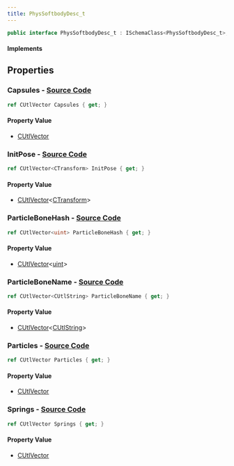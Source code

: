 ```yaml
---
title: PhysSoftbodyDesc_t
---
```


```csharp
public interface PhysSoftbodyDesc_t : ISchemaClass<PhysSoftbodyDesc_t>, ISchemaField, ISchemaClass, INativeHandle
```

#### Implements

## Properties

### **Capsules** - [Source Code](https://github.com/swiftly-solution/swiftlys2/blob/main/managed/src/SwiftlyS2.Generated/Schemas/Interfaces/PhysSoftbodyDesc_t.cs#L25)

```csharp
ref CUtlVector Capsules { get; }
```

#### Property Value

- [CUtlVector](/docs/api/)

### **InitPose** - [Source Code](https://github.com/swiftly-solution/swiftlys2/blob/main/managed/src/SwiftlyS2.Generated/Schemas/Interfaces/PhysSoftbodyDesc_t.cs#L27)

```csharp
ref CUtlVector<CTransform> InitPose { get; }
```

#### Property Value

- [CUtlVector](/docs/api/-1)<[CTransform](/docs/api/shared/natives/ctransform)>

### **ParticleBoneHash** - [Source Code](https://github.com/swiftly-solution/swiftlys2/blob/main/managed/src/SwiftlyS2.Generated/Schemas/Interfaces/PhysSoftbodyDesc_t.cs#L16)

```csharp
ref CUtlVector<uint> ParticleBoneHash { get; }
```

#### Property Value

- [CUtlVector](/docs/api/-1)<[uint](https://learn.microsoft.com/dotnet/api/system.uint32)>

### **ParticleBoneName** - [Source Code](https://github.com/swiftly-solution/swiftlys2/blob/main/managed/src/SwiftlyS2.Generated/Schemas/Interfaces/PhysSoftbodyDesc_t.cs#L29)

```csharp
ref CUtlVector<CUtlString> ParticleBoneName { get; }
```

#### Property Value

- [CUtlVector](/docs/api/-1)<[CUtlString](/docs/api/shared/natives/cutlstring)>

### **Particles** - [Source Code](https://github.com/swiftly-solution/swiftlys2/blob/main/managed/src/SwiftlyS2.Generated/Schemas/Interfaces/PhysSoftbodyDesc_t.cs#L19)

```csharp
ref CUtlVector Particles { get; }
```

#### Property Value

- [CUtlVector](/docs/api/)

### **Springs** - [Source Code](https://github.com/swiftly-solution/swiftlys2/blob/main/managed/src/SwiftlyS2.Generated/Schemas/Interfaces/PhysSoftbodyDesc_t.cs#L22)

```csharp
ref CUtlVector Springs { get; }
```

#### Property Value

- [CUtlVector](/docs/api/)


